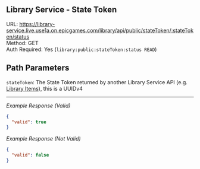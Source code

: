 ## Library Service - State Token

URL: https://library-service.live.use1a.on.epicgames.com/library/api/public/stateToken/:stateToken/status \
Method: GET \
Auth Required: Yes (`library:public:stateToken:status READ`)

## Path Parameters

`stateToken`: The State Token returned by another Library Service API (e.g. [Library Items](./LibraryItems.md)), this is a UUIDv4

---

_Example Response (Valid)_

```json
{
  "valid": true
}
```

_Example Response (Not Valid)_

```json
{
  "valid": false
}
```
